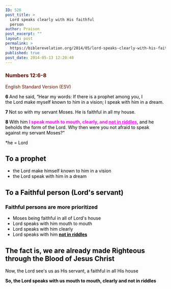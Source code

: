 ```yaml
---
ID: 526
post_title: >
  Lord speaks clearly with His faithful
  person
author: Praison
post_excerpt: ""
layout: post
permalink: >
  https://biblerevelation.org/2014/05/lord-speaks-clearly-with-his-faithful-person/
published: true
post_date: 2014-05-13 12:20:40
---
```

<div class="heading passage-class-0" style="color: #5c1101;">
<h3>Numbers 12:6-8</h3>
<p class="txt-sm">English Standard Version (ESV)</p>

</div>
<div class="passage version-ESV result-text-style-normal text-html " style="color: #000000;">

<span id="en-ESV-4066" class="text Num-12-6"><span class="versenum" style="font-weight: bold;">6 </span>And he said, “Hear my words: If there is a prophet among you, I the <span class="small-caps">Lord</span> make myself known to him in a vision; I speak with him in a dream.</span>

<span id="en-ESV-4067" class="text Num-12-7"><span class="versenum" style="font-weight: bold;">7 </span>Not so with my servant Moses. He is faithful in all my house.</span>

<span id="en-ESV-4068" class="text Num-12-8"><span class="versenum" style="font-weight: bold;">8 </span>With him <span style="color: rgb(255, 0, 255);"><strong>I speak mouth to mouth, clearly, and <span style="text-decoration: underline;">not in riddles</span></strong></span>, and he beholds the form of the <span class="small-caps">Lord</span>. Why then were you not afraid to speak against my servant Moses?”</span>

*he = Lord
<h2>To a prophet</h2>
<ul>
	<li>the Lord make himself known to him in a vision</li>
	<li>the Lord speak with him in a dream</li>
</ul>
<h2>To a Faithful person (Lord's servant)</h2>
<h3>Faithful persons are more prioritized</h3>
<ul>
	<li>Moses being faithful in all of Lord's house</li>
	<li>Lord speaks with him mouth to mouth</li>
	<li>Lord speaks with him clearly</li>
	<li>Lord speaks with him <span style="text-decoration: underline;"><strong>not in riddles</strong></span></li>
</ul>
<h2>The fact is, we are already made Righteous through the Blood of Jesus Christ</h2>
Now, the Lord see's us as His servant, a faithful in all His house

<strong>So, the Lord speaks with us mouth to mouth, clearly and not in riddles</strong>

</div>